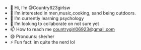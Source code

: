 - 👋 Hi, I’m @Country623girlsw
- 👀 I’m interested in men,music,cooking, sand being outdoors.
- 🌱 I’m currently learning psychology 
- 💞️ I’m looking to collaborate on not sure yet
- 📫 How to reach me countrygirl06923@gmail.com
- 😄 Pronouns: she/her
- ⚡ Fun fact: im quite the nerd lol

<!---
Country623girlsw/Country623girlsw is a ✨ special ✨ repository because its `README.md` (this file) appears on your GitHub profile.
You can click the Preview link to take a look at your changes.
--->
